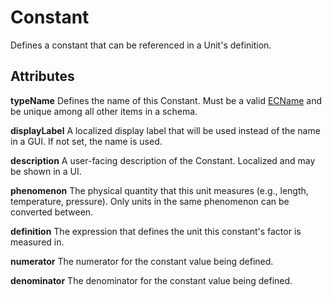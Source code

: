 # Constant

Defines a constant that can be referenced in a Unit's definition.

## Attributes

**typeName** Defines the name of this Constant. Must be a valid [ECName](./ec-name.md) and be unique among all other items in a schema.

**displayLabel** A localized display label that will be used instead of the name in a GUI. If not set, the name is used.

**description** A user-facing description of the Constant. Localized and may be shown in a UI.

**phenomenon** The physical quantity that this unit measures (e.g., length, temperature, pressure). Only units in the same phenomenon can be converted between.

**definition** The expression that defines the unit this constant's factor is measured in.

**numerator** The numerator for the constant value being defined.

**denominator** The denominator for the constant value being defined.
